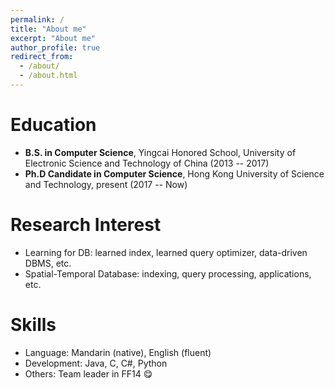 ```yaml
---
permalink: /
title: "About me"
excerpt: "About me"
author_profile: true
redirect_from: 
  - /about/
  - /about.html
---
```


Education
======
* **B.S. in Computer Science**, Yingcai Honored School, University of Electronic Science and Technology of China (2013 -- 2017)
* **Ph.D Candidate in Computer Science**, Hong Kong University of Science and Technology, present (2017 -- Now)

Research Interest
======
* Learning for DB: learned index, learned query optimizer, data-driven DBMS, etc.
* Spatial-Temporal Database: indexing, query processing, applications, etc.
  
Skills
======
* Language: Mandarin (native), English (fluent)
* Development: Java, C, C#, Python
* Others: Team leader in FF14 :yum:	
